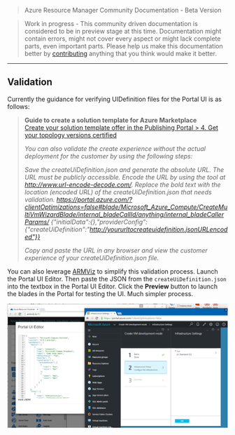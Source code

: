 > Azure Resource Manager Community Documentation - Beta Version

> Work in progress - This community driven documentation is considered to be in preview stage at this time. Documentation might contain errors, might not cover every aspect or might lack complete parts, even important parts. Please help us make this documentation better by [contributing](CONTRIBUTING.md) anything that you think would make it better.

---

## Validation

Currently the guidance for verifying UIDefinition files for the Portal UI is as follows:

> **Guide to create a solution template for Azure Marketplace**<br/>
> [Create your solution template offer in the Publishing Portal > 4. Get your topology versions certified](https://azure.microsoft.com/en-us/documentation/articles/marketplace-publishing-solution-template-creation/)
>
> *You can also validate the create experience without the actual deployment for the customer by using the following steps:*
> 
> *Save the createUiDefinition.json and generate the absolute URL. The URL must be publicly accessible.*
> *Encode the URL by using the tool at http://www.url-encode-decode.com/.*
> *Replace the bold text with the location (encoded URL) of the createUiDefinition.json that needs validation.*
> *https://portal.azure.com/?clientOptimizations=false#blade/Microsoft_Azure_Compute/CreateMultiVmWizardBlade/internal_bladeCallId/anything/internal_bladeCallerParams/ {"initialData":{},"providerConfig":{"createUiDefinition":"http://yoururltocreateuidefinition.jsonURLencoded"}}*
> 
> *Copy and paste the URL in any browser and view the customer experience of your createUiDefinition.json file.*

You can also leverage [ARMViz](http://armviz.io) to simplify this validation process. Launch the Portal UI Editor. Then paste the JSON from the `createUiDefinition.json` into the textbox in the Portal UI Editor. Click the **Preview** button to launch the blades in the Portal for testing the UI. Much simpler process.

![ARMViz](/Marketplace/images/armviz.png)